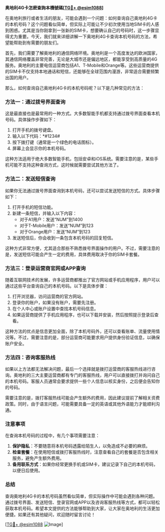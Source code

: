 **奥地利4G卡怎麽查詢本機號碼[[TG💪+ @esim1088](https://t.me/s/esim1088)]**

在奥地利旅行或者生活的朋友，可能会遇到一个问题：如何查询自己奥地利4G卡的本机号码？这个问题看似简单，但实际上可能让不少初次使用当地SIM卡的人感到困惑。尤其是当你刚拿到一张新的SIM卡，想要确认自己的号码时，这一步骤显得尤为重要。今天，我们就来详细讲解一下奥地利4G卡查询本机号码的方法，希望能帮助到有需要的朋友们。

首先，我们需要了解奥地利的通信网络环境。奥地利是一个高度发达的欧洲国家，其通信网络覆盖非常完善，无论是大城市还是偏远地区，都能享受到高质量的4G服务。奥地利的主要电信运营商包括A1、T-Mobile和Orange等。这些运营商提供的SIM卡不仅支持本地通话和短信，还能够在全球范围内漫游，非常适合需要频繁出国的用户。

那么，如何查询自己奥地利4G卡的本机号码呢？以下是几种常见的方法：

### 方法一：通过拨号界面查询

这是最直接也是最常用的一种方式。大多数智能手机都支持通过拨号界面查看本机号码。具体操作步骤如下：

1. 打开手机的拨号键盘。
2. 输入以下代码：*#1234#
3. 按下拨打键（通常是一个绿色的电话图标）。
4. 屏幕上会显示你的本机号码。

这种方法适用于绝大多数智能手机，包括安卓和iOS系统。需要注意的是，某些手机可能不支持这种查询方式，这时候就需要尝试其他方法了。

### 方法二：发送短信查询

如果你无法通过拨号界面查询到本机号码，还可以尝试发送短信的方式。具体步骤如下：

1. 打开手机的短信功能。
2. 新建一条短信，并输入以下内容：
   - 对于A1用户：发送“NUM”到1400
   - 对于T-Mobile用户：发送“NUM”到123
   - 对于Orange用户：发送“NUM”到123
3. 发送短信后，你会收到一条包含本机号码的回复短信。

这种方式非常方便，尤其适合那些不熟悉拨号界面操作的用户。不过，需要注意的是，发送短信可能会产生一定的费用，具体费用取决于你的SIM卡套餐。

### 方法三：登录运营商官网或APP查询

随着互联网技术的发展，许多运营商都推出了官方网站或手机应用程序，用户可以通过这些平台查询自己的本机号码。以下是具体步骤：

1. 打开浏览器，访问运营商的官方网站。
2. 登录你的账户，如果没有账户，需要先注册。
3. 在个人中心或账户设置中查找本机号码信息。
4. 如果运营商提供了手机应用程序，也可以下载并安装，然后按照提示登录后查看。

这种方法的优点是信息更加全面，除了本机号码外，还可以查看账单、流量使用情况等。不过，需要注意的是，部分运营商可能要求用户提供身份验证信息，以确保账户安全。

### 方法四：咨询客服热线

如果以上方法都无法解决问题，最后一个选择就是拨打运营商的客服热线进行咨询。奥地利的三大主要运营商都有专门的客服热线，用户可以直接拨打并询问自己的本机号码。客服人员通常会要求提供一些个人信息以核实身份，之后便会告知你的号码。

需要注意的是，拨打客服热线可能会产生额外的费用，因此建议提前了解相关资费政策。同时，由于语言问题，可能需要具备一定的英语或其他外语能力才能顺利沟通。

### 注意事项

在查询本机号码的过程中，有几个事项需要注意：

1. **保护隐私**：不要随意将本机号码透露给陌生人，以免造成不必要的麻烦。
2. **检查套餐**：在使用短信或拨打客服热线时，注意查看自己的套餐是否包含相关服务，避免产生额外费用。
3. **备用联系方式**：如果你经常更换手机或SIM卡，建议记录下自己的本机号码，以便日后使用。

### 总结

查询奥地利4G卡的本机号码虽然看似简单，但实际操作中可能会遇到各种问题。通过拨号界面、发送短信、登录官网或APP以及咨询客服热线等方式，都可以轻松获取本机号码。希望本文提供的方法能够帮助到大家，让大家在奥地利的生活更加便捷。如果还有其他疑问，欢迎随时留言讨论！

[[TG💪+ @esim1088](https://t.me/s/esim1088) ![Image](https://i.postimg.cc/4NQfJmqS/Snipaste-2025-05-13-00-14-12.png)]